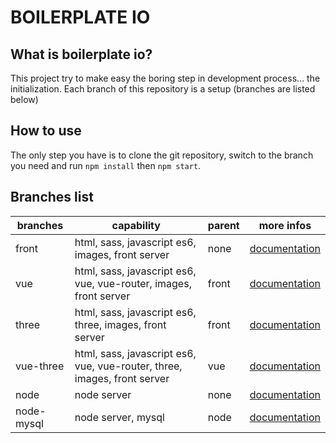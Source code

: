# BOILERPLATE IO

## What is boilerplate io?
This project try to make easy the boring step in development process... the initialization.
Each branch of this repository is a setup (branches are listed below)

## How to use
The only step you have is to clone the git repository, switch to the branch you need and run `npm install` then `npm start`.

## Branches list

| branches   | capability                                                               | parent | more infos                                                                                     |
| ---------- | ------------------------------------------------------------------------ | ------ | ---------------------------------------------------------------------------------------------- |
| front      | html, sass, javascript es6, images, front server                         | none   | [documentation](https://github.com/JordanDelcros/boilerplate-io/tree/front#documentation)      |
| vue        | html, sass, javascript es6, vue, vue-router, images, front server        | front  | [documentation](https://github.com/JordanDelcros/boilerplate-io/tree/vue#documentation)        |
| three      | html, sass, javascript es6, three, images, front server                  | front  | [documentation](https://github.com/JordanDelcros/boilerplate-io/tree/three#documentation)      |
| vue-three  | html, sass, javascript es6, vue, vue-router, three, images, front server | vue    | [documentation](https://github.com/JordanDelcros/boilerplate-io/tree/vue-three#documentation)  |
| node       | node server                                                              | none   | [documentation](https://github.com/JordanDelcros/boilerplate-io/tree/node#documentation)       |
| node-mysql | node server, mysql                                                       | node   | [documentation](https://github.com/JordanDelcros/boilerplate-io/tree/node-mysql#documentation) |